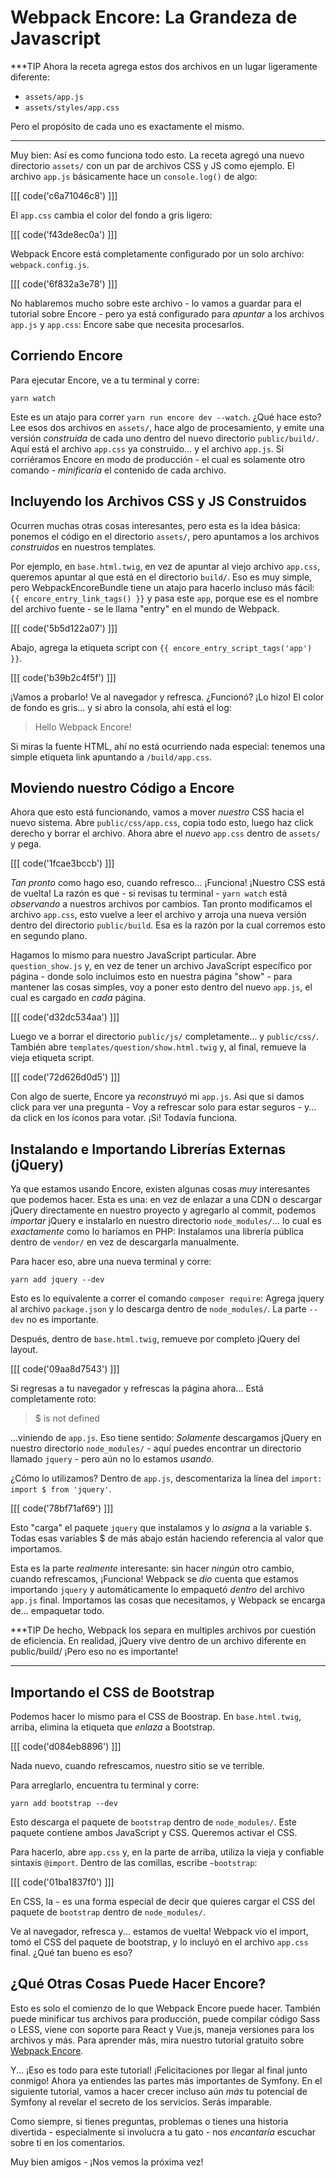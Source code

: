 # Webpack Encore: La Grandeza de Javascript

***TIP 
Ahora la receta agrega estos dos archivos en un lugar ligeramente diferente:
* `assets/app.js`
* `assets/styles/app.css`

Pero el propósito de cada uno es exactamente el mismo.
***

Muy bien: Así es como funciona todo esto. La receta agregó una nuevo
directorio `assets/`
con un par de archivos CSS y JS como ejemplo. El archivo `app.js` básicamente hace un
`console.log()` de algo:

[[[ code('c6a71046c8') ]]]

El `app.css` cambia el color del fondo a gris ligero:

[[[ code('f43de8ec0a') ]]]

Webpack Encore está completamente configurado por un solo
archivo: `webpack.config.js`.

[[[ code('6f832a3e78') ]]]

No hablaremos mucho sobre este archivo - lo vamos a guardar para el tutorial sobre
Encore - pero ya está configurado para *apuntar* a los archivos `app.js` y `app.css`:
Encore sabe que necesita procesarlos.

## Corriendo Encore

Para ejecutar Encore, ve a tu terminal y corre:

```terminal
yarn watch
```

Este es un atajo para correr `yarn run encore dev --watch`. ¿Qué hace esto? Lee esos
dos archivos en `assets/`, hace algo de procesamiento, y emite una versión
*construida* de cada uno dentro del nuevo directorio `public/build/`. Aquí está el
archivo `app.css` ya construido... y el archivo `app.js`. Si corriéramos Encore en
modo de producción - el cual es solamente otro comando - *minificaría* el contenido
de cada archivo.

## Incluyendo los Archivos CSS y JS Construidos

Ocurren muchas otras cosas interesantes, pero esta es la idea básica: ponemos el
código en el directorio `assets/`, pero apuntamos a los archivos *construidos* en
nuestros templates.

Por ejemplo, en `base.html.twig`, en vez de apuntar al viejo archivo `app.css`,
queremos apuntar al que está en el directorio `build/`. Eso es muy simple, pero
WebpackEncoreBundle tiene un atajo para hacerlo incluso más fácil:
`{{ encore_entry_link_tags() }}` y pasa este `app`, porque ese es el nombre del
archivo fuente - se le llama "entry" en el mundo de Webpack.

[[[ code('5b5d122a07') ]]]

Abajo, agrega la etiqueta script con `{{ encore_entry_script_tags('app') }}`.

[[[ code('b39b2c4f5f') ]]]

¡Vamos a probarlo! Ve al navegador y refresca. ¿Funcionó? ¡Lo hizo! El color de fondo
es gris... y si abro la consola, ahí está el log:

> Hello Webpack Encore!

Si miras la fuente HTML, ahí no está ocurriendo nada especial: tenemos una simple
etiqueta link apuntando a `/build/app.css`.

## Moviendo nuestro Código a Encore

Ahora que esto está funcionando, vamos a mover *nuestro* CSS hacia el nuevo sistema.
Abre `public/css/app.css`, copia todo esto, luego haz click derecho y borrar el
archivo. Ahora abre el *nuevo* `app.css` dentro de `assets/` y pega.

[[[ code('1fcae3bccb') ]]]

*Tan pronto* como hago eso, cuando refresco... ¡Funciona! ¡Nuestro CSS está de
vuelta! La razón es que - si revisas tu terminal - `yarn watch` está *observando* a
nuestros archivos por cambios. Tan pronto modificamos el archivo `app.css`, esto
vuelve a leer el archivo y arroja una nueva versión dentro del
directorio `public/build`. Esa es la razón por la cual corremos esto en segundo
plano.

Hagamos lo mismo para nuestro JavaScript particular. Abre `question_show.js` y, en
vez de tener un archivo JavaScript específico por página - donde solo incluimos esto
en nuestra página "show" - para mantener las cosas simples, voy a poner esto dentro
del nuevo `app.js`, el cual es cargado en *cada* página.

[[[ code('d32dc534aa') ]]]

Luego ve a borrar el directorio `public/js/` completamente... y `public/css/`.
También abre `templates/question/show.html.twig` y, al final, remueve la vieja
etiqueta script.

[[[ code('72d626d0d5') ]]]

Con algo de suerte, Encore ya *reconstruyó* mi `app.js`. Asi que si damos click para
ver una pregunta - Voy a refrescar solo para estar seguros - y... da click en los
íconos para votar. ¡Si! Todavía funciona.

## Instalando e Importando Librerías Externas (jQuery)

Ya que estamos usando Encore, existen algunas cosas *muy* interesantes que podemos
hacer. Esta es una: en vez de enlazar a una CDN o descargar jQuery directamente en
nuestro proyecto y agregarlo al commit, podemos *importar* jQuery e instalarlo en
nuestro directorio `node_modules/`... lo cual es *exactamente* como lo haríamos en
PHP: Instalamos una librería pública dentro de `vendor/` en vez de descargarla
manualmente.

Para hacer eso, abre una nueva terminal y corre:

```terminal
yarn add jquery --dev
```

Esto es lo equivalente a correr el comando `composer require`: Agrega jquery al
archivo `package.json` y lo descarga dentro de `node_modules/`. La parte `--dev` no
es importante.

Después, dentro de `base.html.twig`, remueve por completo jQuery del layout.

[[[ code('09aa8d7543') ]]]

Si regresas a tu navegador y refrescas la página ahora... Está completamente roto:

> $ is not defined

...viniendo de `app.js`. Eso tiene sentido: *Solamente* descargamos jQuery en nuestro
directorio `node_modules/` - aquí puedes encontrar un directorio llamado `jquery` - pero 
aún no lo estamos *usando*.

¿Cómo lo utilizamos? Dentro de `app.js`, descomentariza la línea del
`import: import $ from 'jquery'`.

[[[ code('78bf71af69') ]]]

Esto "carga" el paquete `jquery` que instalamos y lo *asigna* a la variable `$`.
Todas esas variables $ de más abajo están haciendo referencia al valor que
importamos.

Esta es la parte *realmente* interesante: sin hacer *ningún* otro cambio, cuando
refrescamos, ¡Funciona! Webpack se *dio* cuenta que estamos importando `jquery` y
automáticamente lo empaquetó *dentro* del archivo `app.js` final. Importamos las
cosas que necesitamos, y Webpack se encarga de... empaquetar todo.

***TIP
De hecho, Webpack los separa en multiples archivos por cuestión de eficiencia.
En realidad, jQuery vive dentro de un archivo diferente en public/build/ ¡Pero eso no
es importante!
***

## Importando el CSS de Bootstrap

Podemos hacer lo mismo para el CSS de Boostrap. En `base.html.twig`, arriba, elimina
la etiqueta que *enlaza* a Bootstrap.

[[[ code('d084eb8896') ]]]

Nada nuevo, cuando refrescamos, nuestro sitio se ve terrible.

Para arreglarlo, encuentra tu terminal y corre:

```terminal
yarn add bootstrap --dev
```

Esto descarga el paquete de `bootstrap` dentro de `node_modules/`. Este paquete
contiene ambos JavaScript y CSS. Queremos activar el CSS.

Para hacerlo, abre `app.css` y, en la parte de arriba, utiliza la vieja y confiable
sintaxis `@import`. Dentro de las comillas, escribe `~bootstrap`:

[[[ code('01ba1837f0') ]]]

En CSS, la `~` es una forma especial de decir que quieres cargar el CSS del paquete
de `bootstrap` dentro de `node_modules/`.

Ve al navegador, refresca y... estamos de vuelta! Webpack vio el import, tomó el CSS
del paquete de bootstrap, y lo incluyó en el archivo `app.css` final. ¿Qué tan bueno
es eso?

## ¿Qué Otras Cosas Puede Hacer Encore?

Esto es solo el comienzo de lo que Webpack Encore puede hacer. También puede
minificar tus archivos para producción, puede compilar código Sass o LESS, viene con
soporte para React y Vue.js, maneja versiones para los archivos y más. Para aprender
más, mira nuestro tutorial gratuito
sobre [Webpack Encore](https://symfonycasts.com/screencast/webpack-encore).

Y... ¡Eso es todo para este tutorial! ¡Felicitaciones por llegar al final junto
conmigo! Ahora ya entiendes las partes más importantes de Symfony. En el siguiente
tutorial, vamos a hacer crecer incluso aún *más* tu potencial de Symfony al revelar
el secreto de los servicios. Serás imparable.

Como siempre, si tienes preguntas, problemas o tienes una historia divertida - especialmente
si involucra a tu gato - nos *encantaría* escuchar sobre ti en los comentarios.

Muy bien amigos - ¡Nos vemos la próxima vez!
